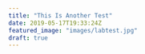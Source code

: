 ```yaml
---
title: "This Is Another Test"
date: 2019-05-17T19:33:24Z
featured_image: "images/labtest.jpg"
draft: true
---
```



